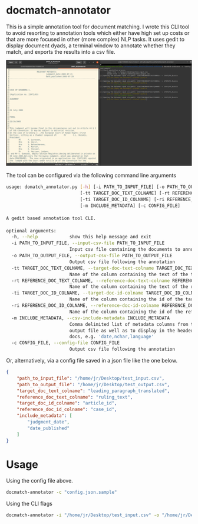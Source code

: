 # docmatch-annotator

This is a simple annotation tool for document matching. I wrote this CLI tool to avoid resorting to annotation tools which either have high set up costs or that are more focused in other (more complex) NLP tasks. It uses gedit to display document dyads, a terminal window to annotate whether they match, and exports the results into a csv file.

![How it looks](resources/figs/screenshot.png)


 The tool can be configured via the following command line arguments

```bash
usage: domatch_annotator.py [-h] [-i PATH_TO_INPUT_FILE] [-o PATH_TO_OUTPUT_FILE]
                            [-tt TARGET_DOC_TEXT_COLNAME] [-rt REFERENCE_DOC_TEXT_COLNAME]
                            [-ti TARGET_DOC_ID_COLNAME] [-ri REFERENCE_DOC_ID_COLNAME]
                            [-m INCLUDE_METADATA] [-c CONFIG_FILE]

A gedit based annotation tool CLI.

optional arguments:
  -h, --help            show this help message and exit
  -i PATH_TO_INPUT_FILE, --input-csv-file PATH_TO_INPUT_FILE
                        Input csv file containing the documents to annotate.
  -o PATH_TO_OUTPUT_FILE, --output-csv-file PATH_TO_OUTPUT_FILE
                        Output csv file following the annotation
  -tt TARGET_DOC_TEXT_COLNAME, --target-doc-text-colname TARGET_DOC_TEXT_COLNAME
                        Name of the column containing the text of the target document
  -rt REFERENCE_DOC_TEXT_COLNAME, --reference-doc-text-colname REFERENCE_DOC_TEXT_COLNAME
                        Name of the column containing the text of the reference document
  -ti TARGET_DOC_ID_COLNAME, --target-doc-id-colname TARGET_DOC_ID_COLNAME
                        Name of the column containing the id of the target document
  -ri REFERENCE_DOC_ID_COLNAME, --reference-doc-id-colname REFERENCE_DOC_ID_COLNAME
                        Name of the column containing the id of the reference document
  -m INCLUDE_METADATA, --csv-include-metadata INCLUDE_METADATA
                        Comma delimited list of metadata columns from the input file to keep in the
                        output file as well as to display in the header of the gedit window of the
                        docs, e.g. 'date,nchar,language'
  -c CONFIG_FILE, --config-file CONFIG_FILE
                        Output csv file following the annotation

```

Or, alternatively, via a config file saved in a json file like the one below.

```json
{
    "path_to_input_file": "/home/jr/Desktop/test_input.csv",
    "path_to_output_file": "/home/jr/Desktop/test_output.csv",
    "target_doc_text_colname": "leading_paragraph_translated",
    "reference_doc_text_colname": "ruling_text",
    "target_doc_id_colname": "article_id",
    "reference_doc_id_colname": "case_id",
    "include_metadata": [
        "judgment_date",
        "date_published"
    ]
}
```

# Usage

Using the config file above.

```bash
docmatch-annotator -c "config.json.sample"
```

Using the CLI flags

```bash
docmatch-annotator -i "/home/jr/Desktop/test_input.csv" -o "/home/jr/Desktop/test_output.csv" -tt "article_text" -rt "ruling_text" -ti "article_id" -ri "ruling_id" -m "judgment_date,date_published"
```